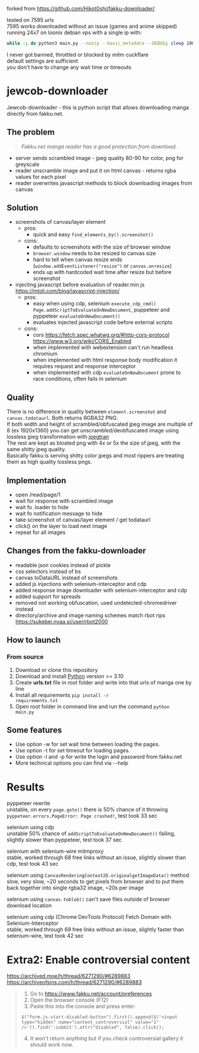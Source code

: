 forked from https://github.com/Hikot0shi/fakku-downloader/

tested on 7595 urls   
7595 works downloaded without an issue (games and anime skipped)   
running 24x7 on loonix debian vps with a single ip with:   
```bash
while :; do python3 main.py --nozip --basic_metadata --DEBUG; sleep 100; done
```
I never got banned, throttled or blocked by mitm cuckflare   
default settings are sufficient   
you don't have to change any wait time or timeouts   

# jewcob-downloader

Jewcob-downloader - this is python script that allows downloading manga directly from fakku.net.

## The problem

> *Fakku.net manga reader has a good protection from download.* 

- server sends scrambled image - jpeg quality 80-90 for color, png for greyscale
- reader unscramble image and put it on html canvas - returns rgba values for each pixel
- reader overwrites javascript methods to block downloading images from canvas

## Solution

- screenshots of canvas/layer element
  - pros:
    - quick and easy `find_elements_by().screenshot()`
  - cons:
    - defaults to screenshots with the size of browser window
    - `browser.window` needs to be resized to canvas size
	- hard to tell when canvas resize ends (`window.addEventListener("resize")` or `canvas.onresize`)
    - ends up with hardcoded wait time after resize but before screenshot
- injecting javascript before evaluation of reader.min.js https://intoli.com/blog/javascript-injection/  
  - pros:
    - easy when using cdp, selenium `execute_cdp_cmd()` `Page.addScriptToEvaluateOnNewDocument`, puppeteer and pyppeteer `evaluateOnNewDocument()`
    - evaluates injected javascript code before external scripts
  - cons:
    - cors https://fetch.spec.whatwg.org/#http-cors-protocol https://www.w3.org/wiki/CORS_Enabled 
    - when implemented with webextension can't run headless chromium  
    - when implemented with html response body modification it requires request and response interceptor 
    - when implemented with cdp `evaluateOnNewDocument` prone to race conditions, often fails in selenium

## Quality

There is no difference in quality between `element.screenshot` and `canvas.todataurl`.  Both returns RGBA32 PNG.  
If both width and height of scrambled/obfuscated jpeg image are multiple of 8 (ex 1920x1360) you can get unscrambled/deobfuscated image using lossless jpeg transformation with [jpegtran](https://jpegclub.org/jpegtran)  
The rest are kept as bloated png with 4x or 5x the size of jpeg, with the same shitty jpeg quality.  
Basically fakku is serving shitty color jpegs and most rippers are treating them as high quality lossless pngs. 

## Implementation
- open /read/page/1
- wait for response with scrambled image
- wait fo .loader to hide
- wait fo notification message to hide
- take screenshot of canvas/layer element / get todataurl
- click() on the layer to load next image
- repeat for all images

## Changes from the fakku-downloader
- readable json cookies instead of pickle
- css selectors instead of bs
- canvas toDataURL instead of screenshots
- added js injections with selenium-interceptor and cdp
- added response image downloader with selenium-interceptor and cdp
- added support for spreads
- removed not working obfuscation, used undetected-chromedriver instead
- directory/archive and image naming schemes match rbot rips https://sukebei.nyaa.si/user/rbot2000

## How to launch  

### From source  
1) Download or clone this repository
2) Download and install [Python](https://www.python.org/downloads/release)  version >= 3.10
3) Create **urls.txt** file in root folder and write into that urls of manga one by line
4) Install all requirements <code>pip install -r requirements.txt</code>
5) Open root folder in command line and run the command <code>python main.py</code>

## Some features
* Use option -w for set wait time between loading the pages.
* Use option -t for set timeout for loading pages.
* Use option -l and -p for write the login and password from fakku.net
* More technical options you can find via --help

# Results

pyppeteer rewrite  
unstable, on every `page.goto()` there is 50% chance of it throwing `pyppeteer.errors.PageError: Page crashed!`, test took 33 sec

selenium using cdp  
unstable 50% chance of `addScriptToEvaluateOnNewDocument()` failing, slightly slower than pyppeteer, test took 37 sec

selenium with selenium-wire mitmproxy  
stable, worked through 68 free links without an issue, slightly slower than cdp, test took 43 sec

selenium using `CanvasRenderingContext2D.originalgetImageData()` method  
slow, very slow, ~20 seconds to get pixels from browser and to put them back together into single rgba32 image, ~20s per image

selenium using `canvas.toblob()` can't save files outside of browser download location

selenium using cdp (Chrome DevTools Protocol) Fetch Domain with Selenium-Interceptor  
stable, worked through 69 free links without an issue, slightly faster than selenium-wire, test took 42 sec  

# Extra2: Enable controversial content

https://archived.moe/h/thread/6271290/#6289883  
https://archiveofsins.com/h/thread/6271290/#6289883  

> 1. Go to https://www.fakku.net/account/preferences
> 2. Open the browser console (F12)
> 3. Paste this into the console and press enter:
> ```jquery
> $("form.js-start-disabled-button").first().append($('<input type="hidden" name="content_controversial" value="1" />')).find(':submit').attr("disabled", false).click();
> ```
> 4. It won't return anything but if you check controversial gallery it should work now.
